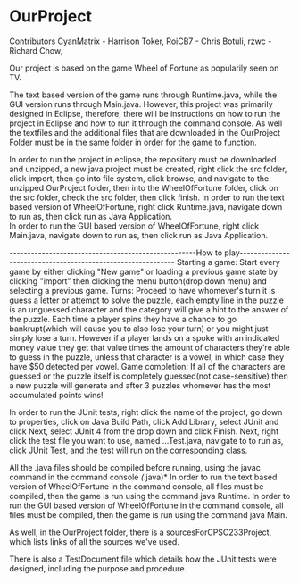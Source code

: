 # OurProject

Contributors
CyanMatrix - Harrison Toker,
RoiCB7 - Chris Botuli,
rzwc - Richard Chow,

Our project is based on the game Wheel of Fortune as popularily seen on TV. 

The text based version of the game runs through Runtime.java, while the GUI version 
runs through Main.java.
However, this project was primarily designed in Eclipse, therefore, there will be 
instructions on how to run the project in Eclipse and how to run it through the command console. 
As well the textfiles and the additional files that are downloaded in the OurProject Folder
must be in the same folder in order for the game to function.

In order to run the project in eclipse, the repository must be downloaded and unzipped,
a new java project must be created, right click the src folder, click import, then go 
into file system, click browse, and navigate to the unzipped OurProject folder, then into
the WheelOfFortune folder, click on the src folder, check the src folder, then click finish.
In order to run the text based version of WheelOfFortune, right click Runtime.java, navigate
down to run as, then click run as Java Application.   
In order to run the GUI based version of WheelOfFortune, right click Main.java, navigate
down to run as, then click run as Java Application. 

----------------------------------------------------How to play------------------------------------------------------------
  Starting a game:
Start every game by either clicking "New game" or loading a previous game state by clicking "import" then clicking
the menu button(drop down menu) and selecting a previous game. 
  Turns:
Proceed to have whomever's turn it is guess a letter or attempt to solve the puzzle, each empty line in the puzzle is an unguessed      character and the category will give a hint to the answer of the puzzle. Each time a player spins they have a chance to go bankrupt(which will cause you to also lose your turn) or you might just simply lose a turn.
However if a player lands on a spoke with an indicated money value they get that value times the amount of characters they're able to guess in the puzzle, unless that character is a vowel, in which case they have $50 detected per vowel.
  Game completion:
If all of the characters are guessed or the puzzle itself is completely guessed(not case-sensitive) then a new puzzle will generate and after 3 puzzles whomever has the most accumulated points wins!

In order to run the JUnit tests, right click the name of the project, go down to properties,
click on Java Build Path, click Add Library, select JUnit and click Next, select JUnit 4 
from the drop down and click Finish. Next, right click the test file you want to use, 
named ...Test.java, navigate to to run as, click JUnit Test, and the test will run on the 
corresponding class.   

All the .java files should be compiled before running, using the javac command in the 
command console *(*.java)*
In order to run the text based version of WheelOfFortune in the command console, all files 
must be compiled, then the game is run using the command java Runtime. 
In order to run the GUI based version of WheelOfFortune in the command console, all files 
must be compiled, then the game is run using the command java Main. 

As well, in the OurProject folder, there is a sourcesForCPSC233Project, which lists links
of all the sources we've used.

There is also a TestDocument file which details how the JUnit tests were designed, including
the purpose and procedure. 




